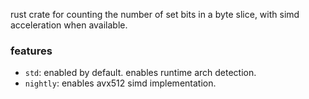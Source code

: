 rust crate for counting the number of set bits in a byte slice, with simd acceleration when available.

### features
- `std`: enabled by default. enables runtime arch detection.
- `nightly`: enables avx512 simd implementation.
